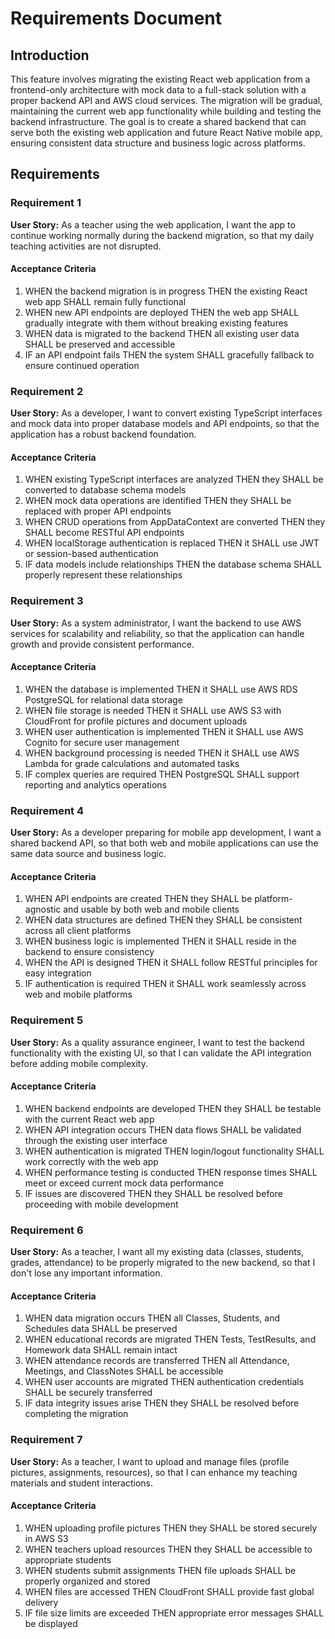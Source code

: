 # Requirements Document

## Introduction

This feature involves migrating the existing React web application from a frontend-only architecture with mock data to a full-stack solution with a proper backend API and AWS cloud services. The migration will be gradual, maintaining the current web app functionality while building and testing the backend infrastructure. The goal is to create a shared backend that can serve both the existing web application and future React Native mobile app, ensuring consistent data structure and business logic across platforms.

## Requirements

### Requirement 1

**User Story:** As a teacher using the web application, I want the app to continue working normally during the backend migration, so that my daily teaching activities are not disrupted.

#### Acceptance Criteria

1. WHEN the backend migration is in progress THEN the existing React web app SHALL remain fully functional
2. WHEN new API endpoints are deployed THEN the web app SHALL gradually integrate with them without breaking existing features
3. WHEN data is migrated to the backend THEN all existing user data SHALL be preserved and accessible
4. IF an API endpoint fails THEN the system SHALL gracefully fallback to ensure continued operation

### Requirement 2

**User Story:** As a developer, I want to convert existing TypeScript interfaces and mock data into proper database models and API endpoints, so that the application has a robust backend foundation.

#### Acceptance Criteria

1. WHEN existing TypeScript interfaces are analyzed THEN they SHALL be converted to database schema models
2. WHEN mock data operations are identified THEN they SHALL be replaced with proper API endpoints
3. WHEN CRUD operations from AppDataContext are converted THEN they SHALL become RESTful API endpoints
4. WHEN localStorage authentication is replaced THEN it SHALL use JWT or session-based authentication
5. IF data models include relationships THEN the database schema SHALL properly represent these relationships

### Requirement 3

**User Story:** As a system administrator, I want the backend to use AWS services for scalability and reliability, so that the application can handle growth and provide consistent performance.

#### Acceptance Criteria

1. WHEN the database is implemented THEN it SHALL use AWS RDS PostgreSQL for relational data storage
2. WHEN file storage is needed THEN it SHALL use AWS S3 with CloudFront for profile pictures and document uploads
3. WHEN user authentication is implemented THEN it SHALL use AWS Cognito for secure user management
4. WHEN background processing is needed THEN it SHALL use AWS Lambda for grade calculations and automated tasks
5. IF complex queries are required THEN PostgreSQL SHALL support reporting and analytics operations

### Requirement 4

**User Story:** As a developer preparing for mobile app development, I want a shared backend API, so that both web and mobile applications can use the same data source and business logic.

#### Acceptance Criteria

1. WHEN API endpoints are created THEN they SHALL be platform-agnostic and usable by both web and mobile clients
2. WHEN data structures are defined THEN they SHALL be consistent across all client platforms
3. WHEN business logic is implemented THEN it SHALL reside in the backend to ensure consistency
4. WHEN the API is designed THEN it SHALL follow RESTful principles for easy integration
5. IF authentication is required THEN it SHALL work seamlessly across web and mobile platforms

### Requirement 5

**User Story:** As a quality assurance engineer, I want to test the backend functionality with the existing UI, so that I can validate the API integration before adding mobile complexity.

#### Acceptance Criteria

1. WHEN backend endpoints are developed THEN they SHALL be testable with the current React web app
2. WHEN API integration occurs THEN data flows SHALL be validated through the existing user interface
3. WHEN authentication is migrated THEN login/logout functionality SHALL work correctly with the web app
4. WHEN performance testing is conducted THEN response times SHALL meet or exceed current mock data performance
5. IF issues are discovered THEN they SHALL be resolved before proceeding with mobile development

### Requirement 6

**User Story:** As a teacher, I want all my existing data (classes, students, grades, attendance) to be properly migrated to the new backend, so that I don't lose any important information.

#### Acceptance Criteria

1. WHEN data migration occurs THEN all Classes, Students, and Schedules data SHALL be preserved
2. WHEN educational records are migrated THEN Tests, TestResults, and Homework data SHALL remain intact
3. WHEN attendance records are transferred THEN all Attendance, Meetings, and ClassNotes SHALL be accessible
4. WHEN user accounts are migrated THEN authentication credentials SHALL be securely transferred
5. IF data integrity issues arise THEN they SHALL be resolved before completing the migration

### Requirement 7

**User Story:** As a teacher, I want to upload and manage files (profile pictures, assignments, resources), so that I can enhance my teaching materials and student interactions.

#### Acceptance Criteria

1. WHEN uploading profile pictures THEN they SHALL be stored securely in AWS S3
2. WHEN teachers upload resources THEN they SHALL be accessible to appropriate students
3. WHEN students submit assignments THEN file uploads SHALL be properly organized and stored
4. WHEN files are accessed THEN CloudFront SHALL provide fast global delivery
5. IF file size limits are exceeded THEN appropriate error messages SHALL be displayed